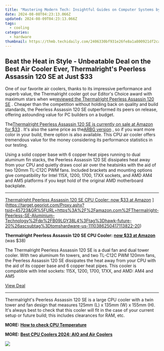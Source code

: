 ```yaml
---
title: "Mastering Modern Tech: Insightful Guides on Computer Systems by Tom"
date: 2024-08-08T04:23:13.066Z
updated: 2024-08-09T04:23:13.066Z
tags:
  - cooling
categories:
  - hardware
thumbnail: https://thmb.techidaily.com/2406330bf931e26fe8a1a800921df2ca60aab8badbd84f3b12dc61e65092f344.jpg
---
```


## Beat the Heat in Style - Unbeatable Deal on the Best Air Cooler Ever, Thermalright's Peerless Assassin 120 SE at Just $33

One of our favorite air coolers, thanks to its impressive performance and superb value, the Thermalright cooler got our Editor's Choice award with maximum stars when we[reviewed the Thermalright Peerless Assassin 120 SE](https://www.tomshardware.com/reviews/thermalright-peerless-assassin-120-se) . Cheaper than the competition without holding back on quality and build standards, the Peerless Assassin 120 SE outperformed its peers on release, offering astounding value for PC builders on a budget.

 The[Thermalright Peerless Assassin 120 SE is currently on sale at Amazon for $33](https://target.georiot.com/Proxy.ashx?tsid=45723&GR%5FURL=https%3A%2F%2Famazon.com%2FThermalright-Peerless-SE-Aluminium-Technology%2Fdp%2FB09LGY38L4%3Ftag%3Dhawk-future-20%26ascsubtag%3Dtomshardware-us-1239783086398584615-20) . It's also the same price as the[ARBG version](https://target.georiot.com/Proxy.ashx?tsid=45723&GR%5FURL=https%3A%2F%2Famazon.com%2FThermalright-Peerless-SE-Aluminium-Technology%2Fdp%2FB09P4M4C7K%3Ftag%3Dhawk-future-20%26ascsubtag%3Dtomshardware-us-3466123530626902235-20) , so if you want more color in your build, there option is also available. This CPU air cooler offers tremendous value for the money considering its performance statistics in our testing.

 Using a solid copper base with 6 copper heat pipes running to dual aluminum fin stacks, the Peerless Assassin 120 SE dissipates heat away from your CPU and quietly draws cool air over the heatsinks with the aid of two 120mm TL-C12C PWM fans. Included brackets and mounting options give compatibility for Intel 115X, 1200, 1700, 17XX sockets, and AMD AM4 and AM5 platforms if you kept hold of the original AMD motherboard backplate.

---

[Thermalright Peerless Assassin 120 SE CPU Cooler: now $33 at Amazon](https://cdn.mos.cms.futurecdn.net/Rr6rhxumPtXUb2ohdPRQ9j-200-100.png "Thermalright Peerless Assassin 120 SE CPU Cooler: now $33 at Amazon") ](https://target.georiot.com/Proxy.ashx?tsid=45723&GR%5FURL=https%3A%2F%2Famazon.com%2FThermalright-Peerless-SE-Aluminium-Technology%2Fdp%2FB09LGY38L4%3Ftag%3Dhawk-future-20%26ascsubtag%3Dtomshardware-us-1110386250417113822-20)

**Thermalright Peerless Assassin 120 SE CPU Cooler:** [**now $33 at Amazon**](https://target.georiot.com/Proxy.ashx?tsid=45723&GR%5FURL=https%3A%2F%2Famazon.com%2FThermalright-Peerless-SE-Aluminium-Technology%2Fdp%2FB09LGY38L4%3Ftag%3Dhawk-future-20%26ascsubtag%3Dtomshardware-us-1263185058337494463-20) (was $38)  
  
 The Thermalright Peerless Assassin 120 SE is a dual fan and dual tower cooler. With two aluminum fin towers, and two TL-C12C PWM 120mm fans, the Peerless Assassin 120 SE dissipates the heat away from your CPU with the aid of its copper base and 6 copper heat pipes. This cooler is compatible with Intel sockets: 115X, 1200, 1700, 17XX, and AMD: AM4 and AM5

[View Deal](https://target.georiot.com/Proxy.ashx?tsid=45723&GR%5FURL=https%3A%2F%2Famazon.com%2FThermalright-Peerless-SE-Aluminium-Technology%2Fdp%2FB09LGY38L4%3Ftag%3Dhawk-future-20%26ascsubtag%3Dtomshardware-us-1110386250417113822-20)

---

 Thermalright's Peerless Assassin 120 SE is a large CPU cooler with a twin tower and fan design that measures 125mm (L) x 135mm (W) x 155mm (H). It's always best to check that this cooler will fit in the case of your current setup or future build; this includes clearances for RAM, etc.

**MORE:** [**How to check CPU Temperature**](https://www.tomshardware.com/how-to/how-to-check-cpu-temp-temperature)

**MORE:** [**Best CPU Coolers 2024: AIO and Air Coolers**](https://www.tomshardware.com/reviews/best-cpu-coolers,4181.html)


<ins class="adsbygoogle"
     style="display:block"
     data-ad-format="autorelaxed"
     data-ad-client="ca-pub-7571918770474297"
     data-ad-slot="1223367746"></ins>



<ins class="adsbygoogle"
     style="display:block"
     data-ad-client="ca-pub-7571918770474297"
     data-ad-slot="8358498916"
     data-ad-format="auto"
     data-full-width-responsive="true"></ins>

<!-- affiliate ads begin -->
<a href="https://store.iobit.com/order/checkout.php?PRODS=4596923&QTY=1&AFFILIATE=108875&CART=1"><img src="https://secure.avangate.com/images/merchant/184260348236f9554fe9375772ff966e/ascscan_468X60.png" border="0"></a>
<!-- affiliate ads end -->